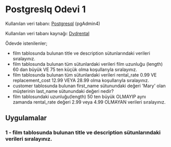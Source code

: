 # **Postgreslq Odevi 1**

Kullanılan veri tabanı:  [Postgresql](https://www.postgresql.org/) (pgAdmin4)

Kullanılan veri tabanı kaynağı: [Dvdrental](https://www.postgresqltutorial.com/postgresql-sample-database/)

Ödevde istenilenler;
* film tablosunda bulunan title ve description sütunlarındaki verileri sıralayınız.
* film tablosunda bulunan tüm sütunlardaki verileri film uzunluğu (length) 60 dan büyük VE 75 ten küçük olma koşullarıyla sıralayınız.
* film tablosunda bulunan tüm sütunlardaki verileri rental_rate 0.99 VE replacement_cost 12.99 VEYA 28.99 olma koşullarıyla sıralayınız.
* customer tablosunda bulunan first_name sütunundaki değeri 'Mary' olan müşterinin last_name sütunundaki değeri nedir?
* film tablosundaki uzunluğu(length) 50 ten büyük OLMAYIP aynı zamanda rental_rate değeri 2.99 veya 4.99 OLMAYAN verileri sıralayınız.

## **Uygulamalar**

### 1 - film tablosunda bulunan title ve description sütunlarındaki verileri sıralayınız.

